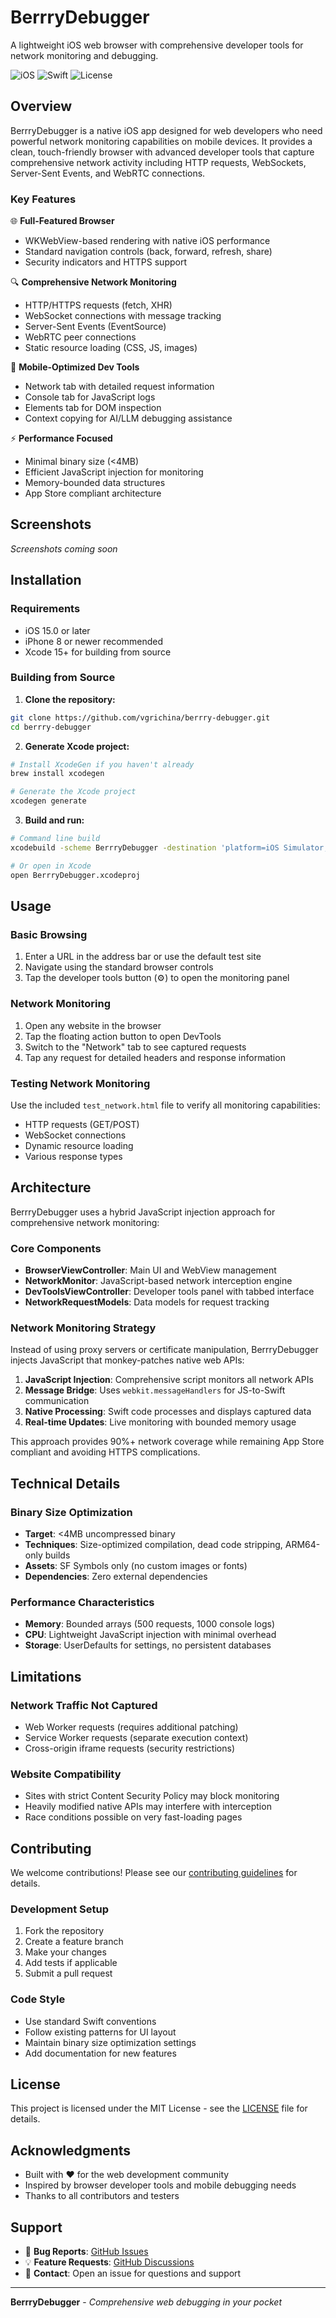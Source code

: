 # BerrryDebugger

A lightweight iOS web browser with comprehensive developer tools for network monitoring and debugging.

![iOS](https://img.shields.io/badge/iOS-15.0+-blue.svg)
![Swift](https://img.shields.io/badge/Swift-5.9+-orange.svg)
![License](https://img.shields.io/badge/License-MIT-green.svg)

## Overview

BerrryDebugger is a native iOS app designed for web developers who need powerful network monitoring capabilities on mobile devices. It provides a clean, touch-friendly browser with advanced developer tools that capture comprehensive network activity including HTTP requests, WebSockets, Server-Sent Events, and WebRTC connections.

### Key Features

🌐 **Full-Featured Browser**
- WKWebView-based rendering with native iOS performance
- Standard navigation controls (back, forward, refresh, share)
- Security indicators and HTTPS support

🔍 **Comprehensive Network Monitoring**
- HTTP/HTTPS requests (fetch, XHR)
- WebSocket connections with message tracking
- Server-Sent Events (EventSource)
- WebRTC peer connections
- Static resource loading (CSS, JS, images)

📱 **Mobile-Optimized Dev Tools**
- Network tab with detailed request information
- Console tab for JavaScript logs
- Elements tab for DOM inspection
- Context copying for AI/LLM debugging assistance

⚡ **Performance Focused**
- Minimal binary size (<4MB)
- Efficient JavaScript injection for monitoring
- Memory-bounded data structures
- App Store compliant architecture

## Screenshots

*Screenshots coming soon*

## Installation

### Requirements
- iOS 15.0 or later
- iPhone 8 or newer recommended
- Xcode 15+ for building from source

### Building from Source

1. **Clone the repository:**
```bash
git clone https://github.com/vgrichina/berrry-debugger.git
cd berrry-debugger
```

2. **Generate Xcode project:**
```bash
# Install XcodeGen if you haven't already
brew install xcodegen

# Generate the Xcode project
xcodegen generate
```

3. **Build and run:**
```bash
# Command line build
xcodebuild -scheme BerrryDebugger -destination 'platform=iOS Simulator,name=iPhone 15 Pro' build

# Or open in Xcode
open BerrryDebugger.xcodeproj
```

## Usage

### Basic Browsing
1. Enter a URL in the address bar or use the default test site
2. Navigate using the standard browser controls
3. Tap the developer tools button (⚙️) to open the monitoring panel

### Network Monitoring
1. Open any website in the browser
2. Tap the floating action button to open DevTools
3. Switch to the "Network" tab to see captured requests
4. Tap any request for detailed headers and response information

### Testing Network Monitoring
Use the included `test_network.html` file to verify all monitoring capabilities:
- HTTP requests (GET/POST)
- WebSocket connections
- Dynamic resource loading
- Various response types

## Architecture

BerrryDebugger uses a hybrid JavaScript injection approach for comprehensive network monitoring:

### Core Components
- **BrowserViewController**: Main UI and WebView management
- **NetworkMonitor**: JavaScript-based network interception engine
- **DevToolsViewController**: Developer tools panel with tabbed interface
- **NetworkRequestModels**: Data models for request tracking

### Network Monitoring Strategy
Instead of using proxy servers or certificate manipulation, BerrryDebugger injects JavaScript that monkey-patches native web APIs:

1. **JavaScript Injection**: Comprehensive script monitors all network APIs
2. **Message Bridge**: Uses `webkit.messageHandlers` for JS-to-Swift communication
3. **Native Processing**: Swift code processes and displays captured data
4. **Real-time Updates**: Live monitoring with bounded memory usage

This approach provides 90%+ network coverage while remaining App Store compliant and avoiding HTTPS complications.

## Technical Details

### Binary Size Optimization
- **Target**: <4MB uncompressed binary
- **Techniques**: Size-optimized compilation, dead code stripping, ARM64-only builds
- **Assets**: SF Symbols only (no custom images or fonts)
- **Dependencies**: Zero external dependencies

### Performance Characteristics
- **Memory**: Bounded arrays (500 requests, 1000 console logs)
- **CPU**: Lightweight JavaScript injection with minimal overhead
- **Storage**: UserDefaults for settings, no persistent databases

## Limitations

### Network Traffic Not Captured
- Web Worker requests (requires additional patching)
- Service Worker requests (separate execution context)
- Cross-origin iframe requests (security restrictions)

### Website Compatibility
- Sites with strict Content Security Policy may block monitoring
- Heavily modified native APIs may interfere with interception
- Race conditions possible on very fast-loading pages

## Contributing

We welcome contributions! Please see our [contributing guidelines](CONTRIBUTING.md) for details.

### Development Setup
1. Fork the repository
2. Create a feature branch
3. Make your changes
4. Add tests if applicable
5. Submit a pull request

### Code Style
- Use standard Swift conventions
- Follow existing patterns for UI layout
- Maintain binary size optimization settings
- Add documentation for new features

## License

This project is licensed under the MIT License - see the [LICENSE](LICENSE) file for details.

## Acknowledgments

- Built with ❤️ for the web development community
- Inspired by browser developer tools and mobile debugging needs
- Thanks to all contributors and testers

## Support

- 🐛 **Bug Reports**: [GitHub Issues](https://github.com/vgrichina/berrry-debugger/issues)
- 💡 **Feature Requests**: [GitHub Discussions](https://github.com/vgrichina/berrry-debugger/discussions)
- 📧 **Contact**: Open an issue for questions and support

---

**BerrryDebugger** - *Comprehensive web debugging in your pocket*